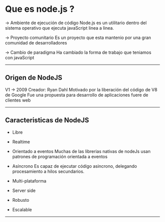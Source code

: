 # Que es node.js ?

-> Ambiente de ejecución de código
Node.js es un utilitario dentro del sistema operativo que ejecuta javaScript linea a linea.

-> Proyecto comunitario
Es un proyecto que esta mantenio por una gran comunidad de desarrolladores

-> Cambio de paradigma
Ha cambiado la forma de trabajo que teniamos con javaScript

-----------------------------------------------------------------------------

## Origen de NodeJS

V1 -> 2009
Creador: Ryan Dahl
Motivado por la liberación del código de V8 de Google
Fue una propuesta para desarrollo de aplicaciones fuere de clientes web

-----------------------------------------------------------------------------

## Caracteristicas de NodeJS

- Libre
- Realtime

- Orientado a eventos
	Muchas de las librerias nativas de nodeJs usan patrones de programación orientada a eventos

- Asíncrono
	Es capaz de ejecutar código asincrono, delegando procesamiento a hilos secundarios.

- Multi-plataforma
- Server side
- Robusto
- Escalable

-----------------------------------------------------------------------------



